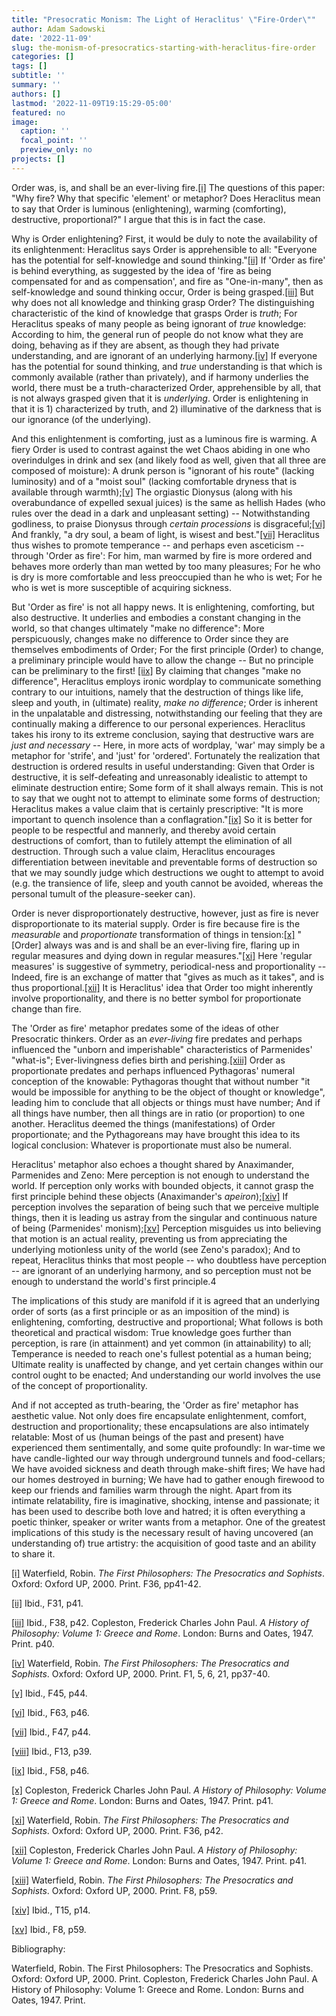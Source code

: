 ```yaml
---
title: "Presocratic Monism: The Light of Heraclitus' \"Fire-Order\""
author: Adam Sadowski
date: '2022-11-09'
slug: the-monism-of-presocratics-starting-with-heraclitus-fire-order
categories: []
tags: []
subtitle: ''
summary: ''
authors: []
lastmod: '2022-11-09T19:15:29-05:00'
featured: no
image:
  caption: ''
  focal_point: ''
  preview_only: no
projects: []
---
```


Order was, is, and shall be an ever-living fire.[\[i\]](#_edn1) The questions of this paper: "Why fire? Why that specific 'element' or metaphor? Does Heraclitus mean to say that Order is luminous (enlightening), warming (comforting), destructive, proportional?" I argue that this is in fact the case.

Why is Order enlightening? First, it would be duly to note the availability of its enlightenment: Heraclitus says Order is apprehensible to all: "Everyone has the potential for self-knowledge and sound thinking."[\[ii\]](#_edn2) If 'Order as fire' is behind everything, as suggested by the idea of 'fire as being compensated for and as compensation', and fire as "One-in-many", then as self-knowledge and sound thinking occur, Order is being grasped.[\[iii\]](#_edn3) But why does not all knowledge and thinking grasp Order? The distinguishing characteristic of the kind of knowledge that grasps Order is *truth*; For Heraclitus speaks of many people as being ignorant of *true* knowledge: According to him, the general run of people do not know what they are doing, behaving as if they are absent, as though they had private understanding, and are ignorant of an underlying harmony.[\[iv\]](#_edn4) If everyone has the potential for sound thinking, and *true* understanding is that which is commonly available (rather than privately), and if harmony underlies the world, there must be a truth-characterized Order, apprehensible by all, that is not always grasped given that it is *underlying*. Order is enlightening in that it is 1) characterized by truth, and 2) illuminative of the darkness that is our ignorance (of the underlying).

And this enlightenment is comforting, just as a luminous fire is warming. A fiery Order is used to contrast against the wet Chaos abiding in one who overindulges in drink and sex (and likely food as well, given that all three are composed of moisture): A drunk person is "ignorant of his route" (lacking luminosity) and of a "moist soul" (lacking comfortable dryness that is available through warmth);[\[v\]](#_edn5) The orgiastic Dionysus (along with his overabundance of expelled sexual juices) is the same as hellish Hades (who rules over the dead in a dark and unpleasant setting) -- Notwithstanding godliness, to praise Dionysus through *certain* *processions* is disgraceful;[\[vi\]](#_edn6) And frankly, "a dry soul, a beam of light, is wisest and best."[\[vii\]](#_edn7) Heraclitus thus wishes to promote temperance -- and perhaps even asceticism -- through 'Order as fire': For him, man warmed by fire is more ordered and behaves more orderly than man wetted by too many pleasures; For he who is dry is more comfortable and less preoccupied than he who is wet; For he who is wet is more susceptible of acquiring sickness.

But 'Order as fire' is not all happy news. It is enlightening, comforting, but also destructive. It underlies and embodies a constant changing in the world, so that changes ultimately "make no difference": More perspicuously, changes make no difference to Order since they are themselves embodiments of Order; For the first principle (Order) to change, a preliminary principle would have to allow the change -- But no principle can be preliminary to the first! [\[iix\]](#_edn9) By claiming that changes "make no difference", Heraclitus employs ironic wordplay to communicate something contrary to our intuitions, namely that the destruction of things like life, sleep and youth, in (ultimate) reality, *make no difference*; Order is inherent in the unpalatable and distressing, notwithstanding our feeling that they are continually making a difference to our personal experiences. Heraclitus takes his irony to its extreme conclusion, saying that destructive wars are *just and necessary* -- Here, in more acts of wordplay, 'war' may simply be a metaphor for 'strife', and 'just' for 'ordered'. Fortunately the realization that destruction is ordered results in useful understanding: Given that Order is destructive, it is self-defeating and unreasonably idealistic to attempt to eliminate destruction entire; Some form of it shall always remain. This is not to say that we ought not to attempt to eliminate some forms of destruction; Heraclitus makes a value claim that is certainly prescriptive: "It is more important to quench insolence than a conflagration."[\[ix\]](#_edn9) So it is better for people to be respectful and mannerly, and thereby avoid certain destructions of comfort, than to futilely attempt the elimination of all destruction. Through such a value claim, Heraclitus encourages differentiation between inevitable and preventable forms of destruction so that we may soundly judge which destructions we ought to attempt to avoid (e.g. the transience of life, sleep and youth cannot be avoided, whereas the personal tumult of the pleasure-seeker can).

Order is never disproportionately destructive, however, just as fire is never disproportionate to its material supply. Order is fire because fire is the *measurable* and *proportionate* transformation of things in tension:[\[x\]](#_edn10) "\[Order\] always was and is and shall be an ever-living fire, flaring up in regular measures and dying down in regular measures."[\[xi\]](#_edn11) Here 'regular measures' is suggestive of symmetry, periodical-ness and proportionality -- Indeed, fire is an exchange of matter that "gives as much as it takes", and is thus proportional.[\[xii\]](#_edn12) It is Heraclitus' idea that Order too might inherently involve proportionality, and there is no better symbol for proportionate change than fire.

The 'Order as fire' metaphor predates some of the ideas of other Presocratic thinkers. Order as an *ever-living* fire predates and perhaps influenced the "unborn and imperishable" characteristics of Parmenides' "what-is"; Ever-livingness defies birth and perishing.[\[xiii\]](#_edn13) Order as proportionate predates and perhaps influenced Pythagoras' numeral conception of the knowable: Pythagoras thought that without number "it would be impossible for anything to be the object of thought or knowledge", leading him to conclude that all objects or things must have number; And if all things have number, then all things are in ratio (or proportion) to one another. Heraclitus deemed the things (manifestations) of Order proportionate; and the Pythagoreans may have brought this idea to its logical conclusion: Whatever is proportionate must also be numeral. 

Heraclitus' metaphor also echoes a thought shared by Anaximander, Parmenides and Zeno: Mere perception is not enough to understand the world. If perception only works with bounded objects, it cannot grasp the first principle behind these objects (Anaximander's *apeiron*);[\[xiv\]](#_edn14) If perception involves the separation of being such that we perceive multiple things, then it is leading us astray from the singular and continuous nature of being (Parmenides' monism);[\[xv\]](#_edn15) Perception misguides us into believing that motion is an actual reality, preventing us from appreciating the underlying motionless unity of the world (see Zeno's paradox); And to repeat, Heraclitus thinks that most people -- who doubtless have perception -- are ignorant of an underlying harmony, and so perception must not be enough to understand the world's first principle.4

The implications of this study are manifold if it is agreed that an underlying order of sorts (as a first principle or as an imposition of the mind) is enlightening, comforting, destructive and proportional; What follows is both theoretical and practical wisdom: True knowledge goes further than perception, is rare (in attainment) and yet common (in attainability) to all; Temperance is needed to reach one's fullest potential as a human being; Ultimate reality is unaffected by change, and yet certain changes within our control ought to be enacted; And understanding our world involves the use of the concept of proportionality.

And if not accepted as truth-bearing, the 'Order as fire' metaphor has aesthetic value. Not only does fire encapsulate enlightenment, comfort, destruction and proportionality; these encapsulations are also intimately relatable: Most of us (human beings of the past and present) have experienced them sentimentally, and some quite profoundly: In war-time we have candle-lighted our way through underground tunnels and food-cellars; We have avoided sickness and death through make-shift fires; We have had our homes destroyed in burning; We have had to gather enough firewood to keep our friends and families warm through the night. Apart from its intimate relatability, fire is imaginative, shocking, intense and passionate; it has been used to describe both love and hatred; it is often everything a poetic thinker, speaker or writer wants from a metaphor. One of the greatest implications of this study is the necessary result of having uncovered (an understanding of) true artistry: the acquisition of good taste and an ability to share it.

[\[i\]](#_ednref1) Waterfield, Robin. *The First Philosophers: The Presocratics and Sophists*. Oxford: Oxford UP, 2000. Print. F36, pp41-42.

[\[ii\]](#_ednref2) Ibid., F31, p41.

[\[iii\]](#_ednref3) Ibid., F38, p42. Copleston, Frederick Charles John Paul. *A History of Philosophy: Volume 1: Greece and Rome*. London: Burns and Oates, 1947. Print. p40.

[\[iv\]](#_ednref4) Waterfield, Robin. *The First Philosophers: The Presocratics and Sophists*. Oxford: Oxford UP, 2000. Print. F1, 5, 6, 21, pp37-40.

[\[v\]](#_ednref5) Ibid., F45, p44.

[\[vi\]](#_ednref6) Ibid., F63, p46.

[\[vii\]](#_ednref7) Ibid., F47, p44.

[\[viii\]](#_ednref8) Ibid., F13, p39.

[\[ix\]](#_ednref9) Ibid., F58, p46.

[\[x\]](#_ednref10) Copleston, Frederick Charles John Paul. *A History of Philosophy: Volume 1: Greece and Rome*. London: Burns and Oates, 1947. Print. p41.

[\[xi\]](#_ednref11) Waterfield, Robin. *The First Philosophers: The Presocratics and Sophists*. Oxford: Oxford UP, 2000. Print. F36, p42.

[\[xii\]](#_ednref12) Copleston, Frederick Charles John Paul. *A History of Philosophy: Volume 1: Greece and Rome*. London: Burns and Oates, 1947. Print. p41.

[\[xiii\]](#_ednref13) Waterfield, Robin. *The First Philosophers: The Presocratics and Sophists*. Oxford: Oxford UP, 2000. Print. F8, p59.

[\[xiv\]](#_ednref14) Ibid., T15, p14.

[\[xv\]](#_ednref15) Ibid., F8, p59.

Bibliography:

Waterfield, Robin. The First Philosophers: The Presocratics and Sophists. Oxford: Oxford UP, 2000. Print. Copleston, Frederick Charles John Paul. A History of Philosophy: Volume 1: Greece and Rome. London: Burns and Oates, 1947. Print.
